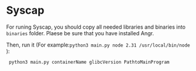 # Syscap
For runing Syscap, you should copy all needed libraries and binaries into `binaries` folder. 
Plaese be sure that you have installed Angr.

Then, run it (For example:`python3 main.py node 2.31 /usr/local/bin/node` ):
 ```
  python3 main.py containerName glibcVersion PathtoMainProgram
```
